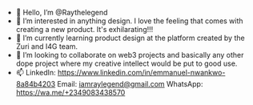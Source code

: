 - 👋 Hello, I’m @Raythelegend
- 👀 I’m interested in anything design. I love the feeling that comes with creating a new product. It's exhilarating!!!
- 🌱 I’m currently learning product design at the platform created by the Zuri and I4G team. 
- 💞️ I’m looking to collaborate on web3 projects and basically any other dope project where my creative intellect would be put to good use.
- 📫 LinkedIn: https://www.linkedin.com/in/emmanuel-nwankwo-8a84b4203
     Email: iamraylegend@gmail.com 
     WhatsApp: https://wa.me/+2349083438570 

<!---
Raythelegend/Raythelegend is a ✨ special ✨ repository because its `README.md` (this file) appears on your GitHub profile.
You can click the Preview link to take a look at your changes.
--->
